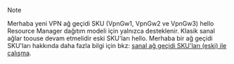 > [!NOTE]
> Merhaba yeni VPN ağ geçidi SKU (VpnGw1, VpnGw2 ve VpnGw3) hello Resource Manager dağıtım modeli için yalnızca desteklenir. Klasik sanal ağlar toouse devam etmelidir eski SKU'ları hello. Merhaba bir ağ geçidi SKU'ları hakkında daha fazla bilgi için bkz: [sanal ağ geçidi SKU'ları (eski) ile çalışma](../articles/vpn-gateway/vpn-gateway-about-skus-legacy.md).
